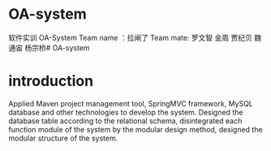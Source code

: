 # OA-system
软件实训 OA-System
Team name ：拉闸了
Team mate: 罗文智 金周 贾纪贝  魏通宙 杨宗桥# OA-system

# introduction
Applied Maven project management tool, SpringMVC framework, MySQL database and other technologies to develop the system. Designed the database table according to the relational schema, disintegrated each function module of the system by the modular design method, designed the modular structure of the system.
